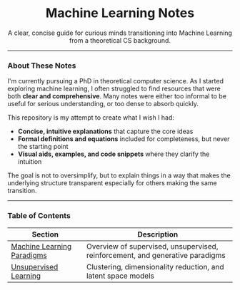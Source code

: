 

<h1 align="center"> Machine Learning Notes</h1>
<p align="center">
  A clear, concise guide for curious minds transitioning into Machine Learning from a theoretical CS background.
</p>

---

### About These Notes

I'm currently pursuing a PhD in theoretical computer science. As I started exploring machine learning, I often struggled to find resources that were both **clear and comprehensive**. Many notes were either too informal to be useful for serious understanding, or too dense to absorb quickly.

This repository is my attempt to create what I wish I had:
-  **Concise, intuitive explanations** that capture the core ideas  
-  **Formal definitions and equations** included for completeness, but never the starting point  
-  **Visual aids, examples, and code snippets** where they clarify the intuition  

The goal is not to oversimplify, but to explain things in a way that makes the underlying structure transparent especially for others making the same transition.

---

###  Table of Contents

| Section | Description |
|--------|-------------|
| [ Machine Learning Paradigms](notes/ml_paradigms.ipynb) | Overview of supervised, unsupervised, reinforcement, and generative paradigms |
| [ Unsupervised Learning](notes/unsupervised_learning_models.ipynb) | Clustering, dimensionality reduction, and latent space models |

